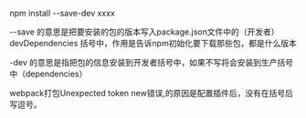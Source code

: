 npm install --save-dev  xxxx

--save  的意思是把要安装的包的版本写入package.json文件中的（开发者）devDependencies 括号中，作用是告诉npm初始化要下载那些包，都是什么版本

-dev   的意思是指把包的信息安装到开发者括号中，如果不写将会安装到生产括号中（dependencies）



webpack打包Unexpected token new错误,的原因是配置插件后，没有在括号后写逗号。